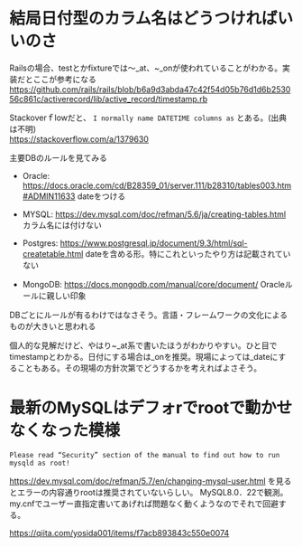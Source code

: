 # 結局日付型のカラム名はどうつければいいのさ

Railsの場合、testとかfixtureでは〜_at、~_onが使われていることがわかる。実装だとここが参考になる  
https://github.com/rails/rails/blob/b6a9d3abda47c42f54d05b76d1d6b253056c861c/activerecord/lib/active_record/timestamp.rb


Stackoverｆlowだと、 `I normally name DATETIME columns as` とある。(出典は不明)  
https://stackoverflow.com/a/1379630


主要DBのルールを見てみる

- Oracle: https://docs.oracle.com/cd/B28359_01/server.111/b28310/tables003.htm#ADMIN11633
  dateをつける
- MYSQL: https://dev.mysql.com/doc/refman/5.6/ja/creating-tables.html  
  カラム名には付けない
- Postgres: https://www.postgresql.jp/document/9.3/html/sql-createtable.html
  dateを含める形。特にこれといったやり方は記載されていない

- MongoDB: https://docs.mongodb.com/manual/core/document/
  Oracleルールに親しい印象

DBごとにルールが有るわけではなさそう。言語・フレームワークの文化によるものが大きいと思われる

個人的な見解だけど、やはり~_at系で書いたほうがわかりやすい。ひと目でtimestampとわかる。日付にする場合は_onを推奨。現場によっては_dateにすることもある。その現場の方針次第でどうするかを考えればよさそう。

# 最新のMySQLはデフォrでrootで動かせなくなった模様
```
Please read “Security” section of the manual to find out how to run mysqld as root!
```
https://dev.mysql.com/doc/refman/5.7/en/changing-mysql-user.html を見るとエラーの内容通りrootは推奨されていないらしい。
MySQL8.0．22で観測。my.cnfでユーザー直指定書いてあげれば問題なく動くようなのでそれで回避する。

https://qiita.com/yosida001/items/f7acb893843c550e0074
